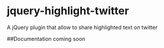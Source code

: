 jquery-highlight-twitter
========================

A jQuery plugin that allow to share highlighted text on twitter

##Documentation coming soon
